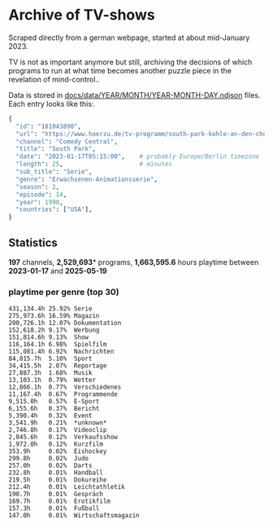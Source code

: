 # Archive of TV-shows

Scraped directly from a german webpage, started at about mid-January 2023.

TV is not as important anymore but still, archiving the decisions of which programs to run at what time
becomes another puzzle piece in the revelation of mind-control.. 

Data is stored in [docs/data/YEAR/MONTH/YEAR-MONTH-DAY.ndjson](docs/data/) files. 
Each entry looks like this:

```python
{
  "id": "181043890", 
  "url": "https://www.hoerzu.de/tv-programm/south-park-kohle-an-den-chefkoch/bid_181043890/", 
  "channel": "Comedy Central", 
  "title": "South Park", 
  "date": "2023-01-17T05:15:00",    # probably Europe/Berlin timezone 
  "length": 25,                     # minutes 
  "sub_title": "Serie", 
  "genre": "Erwachsenen-Animationsserie", 
  "season": 2, 
  "episode": 14, 
  "year": 1998, 
  "countries": ["USA"],
}
```

## Statistics

**197** channels, **2,529,693*** programs, **1,663,595.6** hours playtime between **2023-01-17** and **2025-05-19**


### playtime per genre (top 30)

    431,134.4h 25.92% Serie
    275,973.6h 16.59% Magazin
    200,726.1h 12.07% Dokumentation
    152,618.2h 9.17%  Werbung
    151,814.6h 9.13%  Show
    116,164.1h 6.98%  Spielfilm
    115,081.4h 6.92%  Nachrichten
    84,815.7h  5.10%  Sport
    34,415.5h  2.07%  Reportage
    27,887.3h  1.68%  Musik
    13,103.1h  0.79%  Wetter
    12,866.1h  0.77%  Verschiedenes
    11,167.4h  0.67%  Programmende
    9,515.0h   0.57%  E-Sport
    6,155.6h   0.37%  Bericht
    5,390.4h   0.32%  Event
    3,541.9h   0.21%  *unknown*
    2,746.8h   0.17%  Videoclip
    2,045.6h   0.12%  Verkaufsshow
    1,972.0h   0.12%  Kurzfilm
    353.9h     0.02%  Eishockey
    299.8h     0.02%  Judo
    257.0h     0.02%  Darts
    232.8h     0.01%  Handball
    219.5h     0.01%  Dokureihe
    212.4h     0.01%  Leichtathletik
    190.7h     0.01%  Gespräch
    169.7h     0.01%  Erotikfilm
    157.3h     0.01%  Fußball
    147.0h     0.01%  Wirtschaftsmagazin
